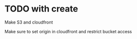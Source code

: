 # TODO with create

Make S3 and cloudfront

Make sure to set origin in cloudfront and restrict bucket access